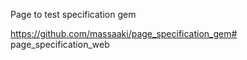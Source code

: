 Page to test specification gem

https://github.com/massaaki/page_specification_gem# page_specification_web
